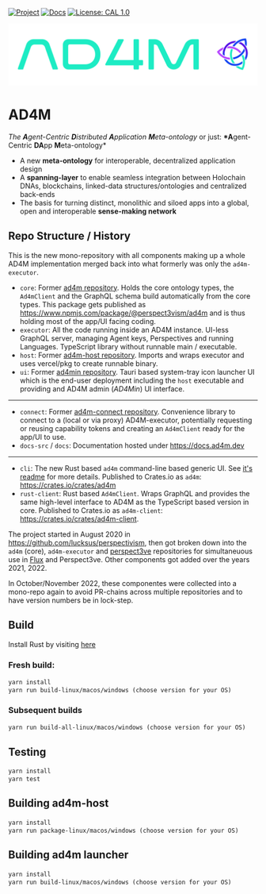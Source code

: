 [![Project](https://img.shields.io/badge/Project-AD4M-brightgreen.svg)](http://ad4m.dev/)
[![Docs](https://img.shields.io/badge/Docs-AD4M-blue.svg)](http://docs.ad4m.dev/)
[![License: CAL 1.0](https://img.shields.io/badge/License-CAL%201.0-blue.svg)](https://github.com/holochain/cryptographic-autonomy-license)

![Logo](docs-src/ad4mlogo_green_angle2_colouremblem.png)

# AD4M

_The **A**gent-Centric **D**istributed **A**pplication **M**eta-ontology_
or just:
**\*A**gent-Centric **DA**pp **M**eta-ontology\*

- A new **meta-ontology** for interoperable, decentralized application design
- A **spanning-layer** to enable seamless integration between Holochain DNAs, blockchains, linked-data structures/ontologies and centralized back-ends
- The basis for turning distinct, monolithic and siloed apps into a global, open and interoperable **sense-making network**

## Repo Structure / History

This is the new mono-repository with all components making up a whole AD4M implementation merged back into what formerly was only the `ad4m-executor`.

- `core`: Former [ad4m repository](https://github.com/perspect3vism/ad4m-core-deprecated). Holds the core ontology types, the `Ad4mClient` and the GraphQL schema build automatically from the core types. This package gets published as https://www.npmjs.com/package/@perspect3vism/ad4m and is thus holding most of the app/UI facing coding.
- `executor`: All the code running inside an AD4M instance. UI-less GraphQL server, managing Agent keys, Perspectives and running Languages. TypeScript library without runnable main / executable.
- `host`: Former [ad4m-host repository](https://github.com/perspect3vism/ad4m-host). Imports and wraps executor and uses vercel/pkg to create runnable binary.
- `ui`: Former [ad4min repository](https://github.com/perspect3vism/ad4min). Tauri based system-tray icon launcher UI which is the end-user deployment including the `host` executable and providing and AD4M admin (_AD4Min_) UI interface.

---

- `connect`: Former [ad4m-connect repository](https://github.com/perspect3vism/ad4m-connect). Convenience library to connect to a (local or via proxy) AD4M-executor, potentially requesting or reusing capability tokens and creating an `Ad4mClient` ready for the app/UI to use.
- `docs-src` / `docs`: Documentation hosted under https://docs.ad4m.dev

---

 - `cli`: The new Rust based `ad4m` command-line based generic UI. See [it's readme](cli/README.md) for more details. Published to Crates.io as `ad4m`: https://crates.io/crates/ad4m
 - `rust-client`: Rust based `Ad4mClient`. Wraps GraphQL and provides the same high-level interface to AD4M as the TypeScript based version in core. Published to Crates.io as `ad4m-client`: https://crates.io/crates/ad4m-client.

The project started in August 2020 in https://github.com/lucksus/perspectivism, then got broken down into the `ad4m` (core), `ad4m-executor` and [perspect3ve](https://github.com/perspect3vism/perspect3ve) repositories for simultaneuous use in [Flux](https://github.com/fluxsocial) and Perspect3ve. Other components got added over the years 2021, 2022.

In October/November 2022, these componentes were collected into a mono-repo again to avoid PR-chains across multiple repositories and to have version numbers be in lock-step.

## Build

Install Rust by visiting [here](https://www.rust-lang.org/tools/install)

### Fresh build:

```
yarn install
yarn run build-linux/macos/windows (choose version for your OS)
```

### Subsequent builds

```
yarn run build-all-linux/macos/windows (choose version for your OS)
```

## Testing

```
yarn install
yarn test
```

## Building ad4m-host

```
yarn install
yarn run package-linux/macos/windows (choose version for your OS)
```

## Building ad4m launcher

```
yarn install
yarn run build-linux/macos/windows (choose version for your OS)
```
